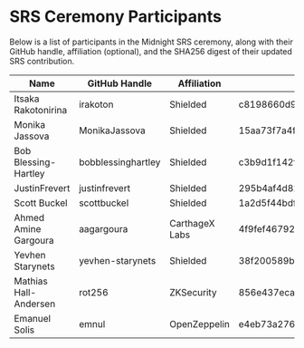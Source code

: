 # SRS Ceremony Participants

Below is a list of participants in the Midnight SRS ceremony, along with their
GitHub handle, affiliation (optional), and the SHA256 digest of their updated
SRS contribution.

| Name                | GitHub Handle | Affiliation | SHA2-256 Digest                                                  |
| ------------------- | ------------- | ----------- | ---------------------------------------------------------------- |
| Itsaka Rakotonirina | irakoton           | Shielded    | c8198660d9d3e865930796e7833a76f4a3231d59f590657817f637a06c98e7d1 |
| Monika Jassova      | MonikaJassova      | Shielded    | 15aa73f7a4f16dc4b6925cc1261b84ae2fb9d6a04562d4a4e018ac1fa5286f74 |
| Bob Blessing-Hartley| bobblessinghartley | Shielded    | c3b9d1f142f6ce60e38fc4edae28e94bb7ac6a982bcae4690c0909e8f8c7f8ba |
| JustinFrevert| justinfrevert | Shielded    | 295b4af4d82716151d0692d79fffa731aea899af5002eaf7dd748926224be002 |
| Scott Buckel | scottbuckel | Shielded | 1a2d5f44bdf23057f0eded419ba077220e2dd7a4f33787c14234e9386f855ea4 |
| Ahmed Amine Gargoura | aagargoura | CarthageX Labs | 4f9fef46792e944497c559f1037c430d25e20886803e387212eb60cb6298bf73 |
| Yevhen Starynets | yevhen-starynets | Shielded | 38f200589b4b3d3f07dedd841a8f874ea727a1d168c6ae26a14d2fa4a31ebcaa |
| Mathias Hall-Andersen | rot256 | ZKSecurity | 856e437eca80972170a9b299cc21f7544068bd1479a025f417fab7d7aa332878 |
| Emanuel Solis | emnul | OpenZeppelin | e4eb73a2761514080a4311272da14928af5fe3d74f1b1d814f1552ce2d8a0418 |
